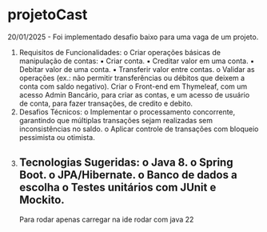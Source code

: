 # projetoCast
20/01/2025 - Foi implementado desafio baixo  para uma vaga de um projeto. 

1. Requisitos de Funcionalidades:
   o Criar operações básicas de manipulação de contas:
   ▪ Criar conta.
   ▪ Creditar valor em uma conta.
   ▪ Debitar valor de uma conta.
   ▪ Transferir valor entre contas.
   o Validar as operações (ex.: não permitir transferências ou débitos que
   deixem a conta com saldo negativo).
   Criar o Front-end em Thymeleaf, com um acesso Admin Bancário, para criar as
   contas, e um acesso de usuário de conta, para fazer transações, de credito e
   debito.
2. Desafios Técnicos:
   o Implementar o processamento concorrente, garantindo que múltiplas
   transações sejam realizadas sem inconsistências no saldo.
   o Aplicar controle de transações com bloqueio pessimista ou otimista.
3. Tecnologias Sugeridas:
   o Java 8.
   o Spring Boot.
   o JPA/Hibernate.
   o Banco de dados a escolha
   o Testes unitários com JUnit e Mockito.
   -----------------------------------------------------------------------------------
   Para rodar apenas carregar na ide rodar com java 22 

